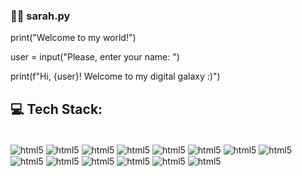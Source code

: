 
### 🙋‍♀️ sarah.py
print("Welcome to my world!") 

user = input("Please, enter your name: ")

print(f"Hi, {user}! Welcome to my digital galaxy :)")


## 💻 Tech Stack:

<div style="display: inline_block"><br/>
<img align= "center" alt="html5" src="https://img.shields.io/badge/java-%23ED8B00.svg?style=for-the-badge&logo=openjdk&logoColor=white">
<img align= "center" alt="html5" src="https://img.shields.io/badge/mysql-4479A1.svg?style=for-the-badge&logo=mysql&logoColor=white">
<img align= "center" alt="html5" src="https://img.shields.io/badge/MariaDB-003545?style=for-the-badge&logo=mariadb&logoColor=white">
<img align= "center" alt="html5" src="https://img.shields.io/badge/python-3670A0?style=for-the-badge&logo=python&logoColor=ffdd54">
<img align= "center" alt="html5" src="https://img.shields.io/badge/HTML5-E34F26?style=for-the-badge&logo=html5&logoColor=white">
<img align= "center" alt="html5" src="https://img.shields.io/badge/CSS3-1572B6?style=for-the-badge&logo=css3&logoColor=white">
<img align= "center" alt="html5" src="https://img.shields.io/badge/JavaScript-323330?style=for-the-badge&logo=javascript&logoColor=F7DF1E">
<img align= "center" alt="html5" src="https://img.shields.io/badge/nestjs-%23E0234E.svg?style=for-the-badge&logo=nestjs&logoColor=white">
<img align= "center" alt="html5" src="https://img.shields.io/badge/Linux-FCC624?style=for-the-badge&logo=linux&logoColor=black">
<img align= "center" alt="html5" src="https://img.shields.io/badge/Windows-0078D6?style=for-the-badge&logo=windows&logoColor=white">
<img align= "center" alt="html5" src="https://img.shields.io/badge/lua-%232C2D72.svg?style=for-the-badge&logo=lua&logoColor=white"> 
<img align= "center" alt="html5" src="https://img.shields.io/badge/Figma-F24E1E?style=for-the-badge&logo=figma&logoColor=white">
<img align= "center" alt="html5" src="https://img.shields.io/badge/Adobe%20Illustrator-FF9A00?style=for-the-badge&logo=adobe%20illustrator&logoColor=white">
<img align= "center" alt="html5" src="https://img.shields.io/badge/Adobe%20Photoshop-31A8FF?style=for-the-badge&logo=Adobe%20Photoshop&logoColor=black">

</div>







#### 
